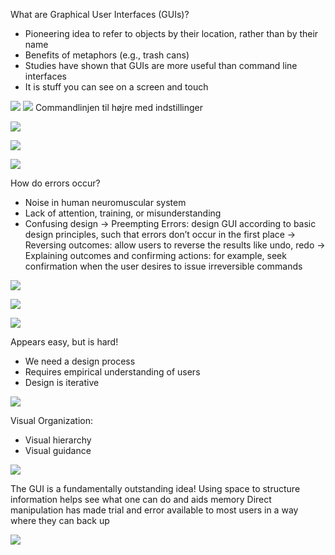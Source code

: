 What are Graphical User Interfaces (GUIs)? 
- Pioneering idea to refer to objects by their location, rather than by their name
- Benefits of metaphors (e.g., trash cans) 
- Studies have shown that GUIs are more useful than command line interfaces
- It is stuff you can see on a screen and touch

![](https://i.imgur.com/ooFfF0O.png)
![](https://i.imgur.com/Cvgej3u.png)
Commandlinjen til højre med indstillinger 

![](https://i.imgur.com/OPq4ts9.png)

![](https://i.imgur.com/VLE2GSE.png)

![](https://i.imgur.com/b7olYVh.png)

How do errors occur? 
- Noise in human neuromuscular system 
- Lack of attention, training, or misunderstanding 
- Confusing design
→ Preempting Errors: 
	design GUI according to basic design principles, such that errors don’t occur in the first place
→ Reversing outcomes: 
	allow users to reverse the results like undo, redo
→ Explaining outcomes and confirming actions:
	for example, seek confirmation when the user desires to issue irreversible commands

![](https://i.imgur.com/DVl1NY0.png)

![](https://i.imgur.com/gZFDPwH.png)

![](https://i.imgur.com/YasHwBn.png)

Appears easy, but is hard!
- We need a design process 
- Requires empirical understanding of users
- Design is iterative

![](https://i.imgur.com/I7Ehq8M.png)

Visual Organization: 
- Visual hierarchy 
- Visual guidance

![](https://i.imgur.com/4U6kvsm.png)

The GUI is a fundamentally outstanding idea!
Using space to structure information helps see what one can do and aids memory 
Direct manipulation has made trial and error available to most users in a way where they can back up

![](https://i.imgur.com/4PZ0u2s.png)
